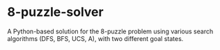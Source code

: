 # 8-puzzle-solver
A Python-based solution for the 8-puzzle problem using various search algorithms (DFS, BFS, UCS, A), with two different goal states.
